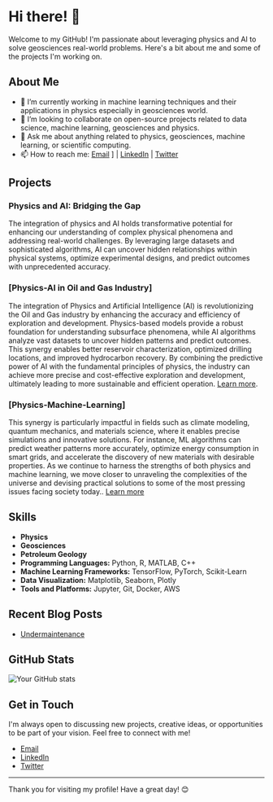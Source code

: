 # Hi there! 👋

Welcome to my GitHub! I'm passionate about leveraging physics and AI to solve geosciences real-world problems. Here's a bit about me and some of the projects I'm working on.

## About Me

- 🌱 I’m currently working in machine learning techniques and their applications in physics especially in geosciences world.
- 👯 I’m looking to collaborate on open-source projects related to data science, machine learning, geosciences and physics.
- 💬 Ask me about anything related to physics, geosciences, machine learning, or scientific computing.
- 📫 How to reach me: [Email](mailto:aigeopython@outlook.com)
] | [LinkedIn](https://www.linkedin.com/in/AIGeoPython) | [Twitter](https://twitter.com/AIGeoPython)

## Projects

### Physics and AI: Bridging the Gap
The integration of physics and AI holds transformative potential for enhancing our understanding of complex physical phenomena and addressing real-world challenges. By leveraging large datasets and sophisticated algorithms, AI can uncover hidden relationships within physical systems, optimize experimental designs, and predict outcomes with unprecedented accuracy.

### [Physics-AI in Oil and Gas Industry]
The integration of Physics and Artificial Intelligence (AI) is revolutionizing the Oil and Gas industry by enhancing the accuracy and efficiency of exploration and development. Physics-based models provide a robust foundation for understanding subsurface phenomena, while AI algorithms analyze vast datasets to uncover hidden patterns and predict outcomes. This synergy enables better reservoir characterization, optimized drilling locations, and improved hydrocarbon recovery. By combining the predictive power of AI with the fundamental principles of physics, the industry can achieve more precise and cost-effective exploration and development, ultimately leading to more sustainable and efficient operation. [Learn more](https://physicsais.github.io/PhysicsAIs/).

### [Physics-Machine-Learning]
 This synergy is particularly impactful in fields such as climate modeling, quantum mechanics, and materials science, where it enables precise simulations and innovative solutions. For instance, ML algorithms can predict weather patterns more accurately, optimize energy consumption in smart grids, and accelerate the discovery of new materials with desirable properties. As we continue to harness the strengths of both physics and machine learning, we move closer to unraveling the complexities of the universe and devising practical solutions to some of the most pressing issues facing society today.. [Learn more](https://physicsais.github.io/physics-machine-learning/)


## Skills
- **Physics**
- **Geosciences**
- **Petroleum Geology**
- **Programming Languages:** Python, R, MATLAB, C++
- **Machine Learning Frameworks:** TensorFlow, PyTorch, Scikit-Learn
- **Data Visualization:** Matplotlib, Seaborn, Plotly
- **Tools and Platforms:** Jupyter, Git, Docker, AWS

## Recent Blog Posts

- [Undermaintenance](https://myphysicsblog.com/post1)


## GitHub Stats

![Your GitHub stats](https://github-readme-stats.vercel.app/api?username=PhysicsAIs&show_icons=true&theme=radical)

## Get in Touch

I'm always open to discussing new projects, creative ideas, or opportunities to be part of your vision. Feel free to connect with me!

- [Email](mailto:aigeopython@outlook.com)
- [LinkedIn](https://www.linkedin.com/in/)
- [Twitter](https://twitter.com/)

---

Thank you for visiting my profile! Have a great day! 😊
